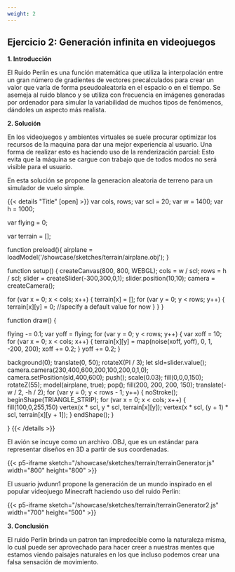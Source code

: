 ```yaml
---
weight: 2
---
```

## Ejercicio 2: Generación infinita en videojuegos

**1. Introducción**

El Ruido Perlin es una función matemática que utiliza la interpolación entre un gran número de gradientes de vectores precalculados para crear un valor que varía de forma pseudoaleatoria en el espacio o en el tiempo. Se asemeja al ruido blanco y se utiliza con frecuencia en imágenes generadas por ordenador para simular la variabilidad de muchos tipos de fenómenos, dándoles un aspecto más realista.


**2. Solución**

En los videojuegos y ambientes virtuales se suele procurar optimizar los recursos de la maquina para dar una mejor experiencia al usuario. Una forma de realizar esto es haciendo uso de la renderización parcial: Esto evita que la máquina se cargue con trabajo que de todos modos no será visible para el usuario. 

En esta solución se propone la generacion aleatoria de terreno para un simulador de vuelo simple.

{{< details "Title" [open] >}}
var cols, rows;
var scl = 20;
var w = 1400;
var h = 1000;

var flying = 0;

var terrain = [];

function preload(){
    airplane = loadModel('/showcase/sketches/terrain/airplane.obj');
}

function setup() {
  createCanvas(800, 800, WEBGL);
  cols = w / scl;
  rows = h / scl;
  slider = createSlider(-300,300,0,1);
  slider.position(10,10);
  camera = createCamera();

  for (var x = 0; x < cols; x++) {
    terrain[x] = [];
    for (var y = 0; y < rows; y++) {
      terrain[x][y] = 0; //specify a default value for now
    }
  }
}

function draw() {

  flying -= 0.1;
  var yoff = flying;
  for (var y = 0; y < rows; y++) {
    var xoff = 10;
    for (var x = 0; x < cols; x++) {
      terrain[x][y] = map(noise(xoff, yoff), 0, 1, -200, 200);
      xoff += 0.2;
    }
    yoff += 0.2;
  }


  background(0);
  translate(0, 50);
  rotateX(PI / 3);
  let sld=slider.value();
  camera.camera(230,400,600,200,100,200,0,1,0);
  camera.setPosition(sld,400,600);
  push();
  scale(0.03);
  fill(0,0,0,150);
  rotateZ(55);
  model(airplane, true);
  pop();
  fill(200, 200, 200, 150);
  translate(-w / 2, -h / 2);
  for (var y = 0; y < rows - 1; y++) {
    noStroke();
    beginShape(TRIANGLE_STRIP);
    for (var x = 0; x < cols; x++) {
        fill(100,0,255,150)
      vertex(x * scl, y * scl, terrain[x][y]);
      vertex(x * scl, (y + 1) * scl, terrain[x][y + 1]);
    }
    endShape();
  }
  
}
{{< /details >}}

El avión se incuye como un archivo .OBJ, que es un estándar para representar diseños en 3D a partir de sus coordenadas.



{{< p5-iframe sketch="/showcase/sketches/terrain/terrainGenerator.js" width="800" height="800" >}}

El usuario jwdunn1 propone la generación de un mundo inspirado en el popular videojuego Minecraft haciendo uso del ruido Perlin:

{{< p5-iframe sketch="/showcase/sketches/terrain/terrainGenerator2.js" width="700" height="500" >}}

**3. Conclusión**

El ruido Perlin brinda un patron tan impredecible como la naturaleza misma, lo cual puede ser aprovechado para hacer creer a nuestras mentes que estamos viendo paisajes naturales en los que incluso podemos crear una falsa sensación de movimiento.